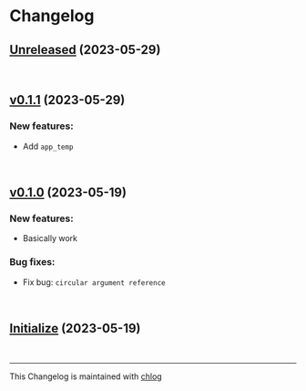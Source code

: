 # Changelog

## [Unreleased](#) (2023-05-29)

<br>

## [v0.1.1](#) (2023-05-29)

### New features:

- Add `app_temp`

<br>

## [v0.1.0](#) (2023-05-19)

### New features:

- Basically work

### Bug fixes:

- Fix bug: `circular argument reference`

<br>

## [Initialize](#) (2023-05-19)

<br>

<hr>

This Changelog is maintained with [chlog](https://github.com/ccmywish/chlog)

